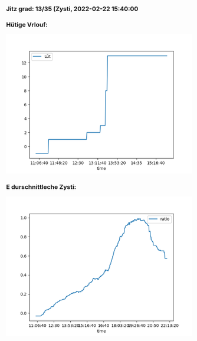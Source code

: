 ### Jitz grad: 13/35 (Zysti, 2022-02-22 15:40:00

### Hütige Vrlouf:
![Graph](Today.png)

### E durschnittleche Zysti:
![Graph](Zysti.png)